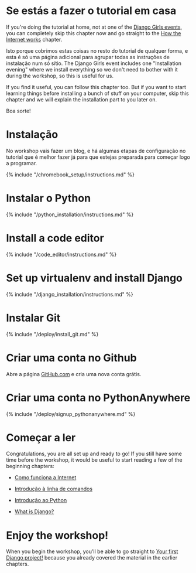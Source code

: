 # Se estás a fazer o tutorial em casa

If you're doing the tutorial at home, not at one of the [Django Girls events](https://djangogirls.org/events/), you can completely skip this chapter now and go straight to the [How the Internet works](../how_the_internet_works/README.md) chapter.

Isto porque cobrimos estas coisas no resto do tutorial de qualquer forma, e esta é só uma página adicional para agrupar todas as instruções de instalação num só sítio. The Django Girls event includes one "Installation evening" where we install everything so we don't need to bother with it during the workshop, so this is useful for us.

If you find it useful, you can follow this chapter too. But if you want to start learning things before installing a bunch of stuff on your computer, skip this chapter and we will explain the installation part to you later on.

Boa sorte!

# Instalação

No workshop vais fazer um blog, e há algumas etapas de configuração no tutorial que é melhor fazer já para que estejas preparada para começar logo a programar.

<!--sec data-title="Chromebook setup (if you're using one)"
data-id="chromebook_setup" data-collapse=true ces--> {% include "/chromebook_setup/instructions.md" %} 

<!--endsec-->

# Instalar o Python

{% include "/python_installation/instructions.md" %}

# Install a code editor

{% include "/code_editor/instructions.md" %}

# Set up virtualenv and install Django

{% include "/django_installation/instructions.md" %}

# Instalar Git

{% include "/deploy/install_git.md" %}

# Criar uma conta no Github

Abre a página [GitHub.com](https://www.github.com) e cria uma nova conta grátis.

# Criar uma conta no PythonAnywhere

{% include "/deploy/signup_pythonanywhere.md" %}

# Começar a ler

Congratulations, you are all set up and ready to go! If you still have some time before the workshop, it would be useful to start reading a few of the beginning chapters:

* [Como funciona a Internet](../how_the_internet_works/README.md)

* [Introdução à linha de comandos](../intro_to_command_line/README.md)

* [Introdução ao Python](../python_introduction/README.md)

* [What is Django?](../django/README.md)

# Enjoy the workshop!

When you begin the workshop, you'll be able to go straight to [Your first Django project!](../django_start_project/README.md) because you already covered the material in the earlier chapters.